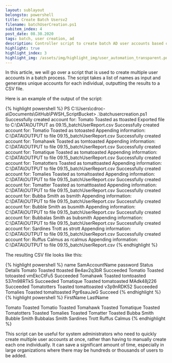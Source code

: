 ```yaml
---
layout: sublayout
belongsto: powershell
title: Create Batch Usersv2
filename: batchUserCreation.ps1
subitem_index: 4
post_date: 08.30.2020
tags: batch, user creation, ad
description: Controller script to create batch AD user accounts based on a CSV file. It reports the results to a CSV file. Script has multiple checks in place for error prevention.
highlight: true
highlight_index: 3
highlight_img: /assets/img/highlight_img/user_automation_transparent.png
---
```

In this article, we will go over a script that is used to create multiple user accounts in a batch process. The script takes a list of names as input and generates unique accounts for each individual, outputting the results to a CSV file.

Here is an example of the output of the script:

{% highlight powershell %}
PS C:\Users\cdroc-a\Documents\GitHub\PWSH_ScriptBucket> .\batchusercreation.ps1
Successfully created account for: Tomato Toasted as ttoasted
Exported file to C:\DATA\OUTPUT as 09.15_batchUserReport.csv
Successfully created account for: Tomatio Toasted as totoasted
Appending information: C:\DATA\OUTPUT to file 09.15_batchUserReport.csv
Successfully created account for: Tomahawk Toasted as tomtoasted
Appending information: C:\DATA\OUTPUT to file 09.15_batchUserReport.csv
Successfully created account for: Tomatique Toasted as tomatoasted
Appending information: C:\DATA\OUTPUT to file 09.15_batchUserReport.csv
Successfully created account for: Tomatotters Toasted as tomattoasted
Appending information: C:\DATA\OUTPUT to file 09.15_batchUserReport.csv
Successfully created account for: Tomalies Toasted as tomaltoasted
Appending information: C:\DATA\OUTPUT to file 09.15_batchUserReport.csv
Successfully created account for: Tomatter Toasted as tomatttoasted
Appending information: C:\DATA\OUTPUT to file 09.15_batchUserReport.csv
Successfully created account for: Bubba Smith as bsmith
Appending information: C:\DATA\OUTPUT to file 09.15_batchUserReport.csv
Successfully created account for: Bubble Smith as busmith
Appending information: C:\DATA\OUTPUT to file 09.15_batchUserReport.csv
Successfully created account for: Bubbalas Smith as bubsmith
Appending information: C:\DATA\OUTPUT to file 09.15_batchUserReport.csv
Successfully created account for: Sardines Trott as strott
Appending information: C:\DATA\OUTPUT to file 09.15_batchUserReport.csv
Successfully created account for: Ruffus Calmus as rcalmus
Appending information: C:\DATA\OUTPUT to file 09.15_batchUserReport.csv
{% endhighlight %}

The resulting CSV file looks like this:

{% highlight powershell %}
name SamAccountName password Status Details
Tomato Toasted ttoasted Be4av2q3bR Succeeded
Tomatio Toasted totoasted vmEkcCtFu5 Succeeded
Tomahawk Toasted tomtoasted 537m98RTkS Succeeded
Tomatique Toasted tomatoasted MAdk48j226 Succeeded
Tomatotters Toasted tomattoasted v3p9nRDK52 Succeeded
Tomalies Toasted tomaltoasted Pgr6sauJeG Succeed
{% endhighlight %}
{% highlight powershell %}
FirstName LastName

Tomato Toasted
Tomatio Toasted
Tomahawk Toasted
Tomatique Toasted
Tomatotters Toasted
Tomalies Toasted
Tomatter Toasted
Bubba Smith
Bubble Smith
Bubbalas Smith
Sardines Trott
Ruffus Calmus
{% endhighlight %}

This script can be useful for system administrators who need to quickly create multiple user accounts at once, rather than having to manually create each one individually. It can save a significant amount of time, especially in large organizations where there may be hundreds or thousands of users to be added.